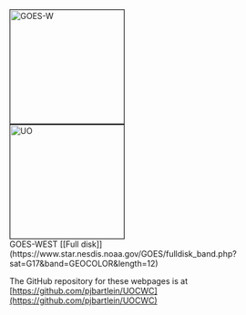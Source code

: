 <div style="width:40%">
<img src="https://www.goes.noaa.gov/GIFS/WCIR.JPG" border=1 alt="GOES-W" height=200/>  <img src="http://webcam.uoregon.edu/oneshotimage1" border=1 alt="UO" height=200/> 
</div>  
GOES-WEST [[Full disk]](https://www.star.nesdis.noaa.gov/GOES/fulldisk_band.php?sat=G17&band=GEOCOLOR&length=12)

The GitHub repository for these webpages is at [https://github.com/pjbartlein/UOCWC](https://github.com/pjbartlein/UOCWC)


